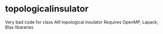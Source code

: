 # topologicalinsulator
Very bad code for class AIII topological insulator
Requires OpenMP, Lapack, Blas libararies
